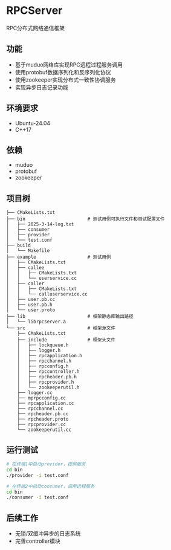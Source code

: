 # RPCServer
RPC分布式网络通信框架
## 功能
- 基于muduo网络库实现RPC远程过程服务调用
- 使用protobuf数据序列化和反序列化协议
- 使用zookeeper实现分布式一致性协调服务
- 实现异步日志记录功能
## 环境要求
- Ubuntu-24.04
- C++17
## 依赖
- muduo
- protobuf
- zookeeper
## 项目树
```.
├── CMakeLists.txt
├── bin                       # 测试用例可执行文件和测试配置文件
│   ├── 2025-3-14-log.txt
│   ├── consumer
│   ├── provider
│   └── test.conf
├── build
│   └── Makefile
├── example                   # 测试用例
│   ├── CMakeLists.txt
│   ├── callee
│   │   ├── CMakeLists.txt
│   │   └── userservice.cc
│   ├── caller
│   │   ├── CMakeLists.txt
│   │   └── calluserservice.cc
│   ├── user.pb.cc
│   ├── user.pb.h
│   └── user.proto
├── lib                       # 框架静态库输出路径
│   └── librpcserver.a
└── src                       # 框架源文件
    ├── CMakeLists.txt
    ├── include               # 框架头文件
    │   ├── lockqueue.h
    │   ├── logger.h
    │   ├── rpcapplication.h
    │   ├── rpcchannel.h
    │   ├── rpcconfig.h
    │   ├── rpccontroller.h
    │   ├── rpcheader.pb.h
    │   ├── rpcprovider.h
    │   └── zookeeperutil.h
    ├── logger.cc
    ├── mprpcconfig.cc
    ├── rpcapplication.cc
    ├── rpcchannel.cc
    ├── rpcheader.pb.cc
    ├── rpcheader.proto
    ├── rpcprovider.cc
    └── zookeeperutil.cc
```
## 运行测试
```bash
# 在终端1中启动provider，提供服务
cd bin
./provider -i test.conf
```
```bash
# 在终端2中启动consumer，调用远程服务
cd bin
./consumer -i test.conf
```

## 后续工作
- 无锁/双缓冲异步的日志系统
- 完善controller模块
